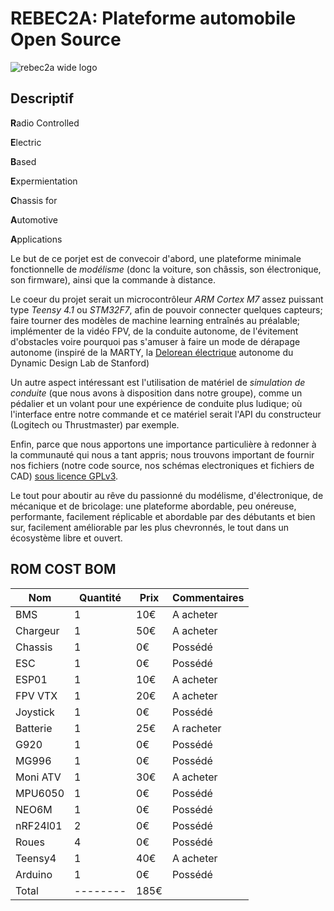 # REBEC2A: Plateforme automobile Open Source
![rebec2a wide logo](https://media.discordapp.net/attachments/712626945023672370/1032206263574089798/rebec2a.png)
  

## Descriptif

  

**R**adio Controlled

**E**lectric

**B**ased

**E**xpermientation

**C**hassis for

**A**utomotive

**A**pplications

Le but de ce porjet est de convecoir d'abord, une plateforme minimale fonctionnelle de *modélisme* (donc la voiture, son châssis, son électronique, son firmware), ainsi que la commande à distance.


Le coeur du projet serait un microcontrôleur *ARM Cortex M7* assez puissant type *Teensy 4.1* ou *STM32F7*, afin de pouvoir connecter quelques capteurs; faire tourner des modèles de machine learning entraînés au préalable; implémenter de la vidéo FPV, de la conduite autonome, de l'évitement d'obstacles voire pourquoi pas s'amuser à faire un mode de dérapage autonome (inspiré de la MARTY, la [Delorean électrique](https://ddl.stanford.edu/marty/overview) autonome du Dynamic Design Lab de Stanford)

Un autre aspect intéressant est l'utilisation de matériel de *simulation de conduite* (que nous avons à disposition dans notre groupe), comme un pédalier et un volant pour une expérience de conduite plus ludique; où l'interface entre notre commande et ce matériel serait l'API du constructeur (Logitech ou Thrustmaster) par exemple.


Enfin, parce que nous apportons une importance particulière à redonner à la communauté qui nous a tant appris; nous trouvons important de fournir nos fichiers (notre code source, nos schémas electroniques et fichiers de CAD) [sous licence GPLv3](https://www.gnu.org/licenses/quick-guide-gplv3.fr.html).


Le tout pour aboutir au rêve du passionné du modélisme, d'électronique, de mécanique et de bricolage: une plateforme abordable, peu onéreuse, performante, facilement réplicable et abordable par des débutants et bien sur, facilement améliorable par les plus chevronnés, le tout dans un écosystème libre et ouvert.

## ROM COST BOM

|Nom     |Quantité|Prix|Commentaires|
|--------|--------|----|------------|
|BMS     |       1| 10€|A acheter   |
|Chargeur|       1| 50€|A acheter   | 
|Chassis |       1|  0€|Possédé     |
|ESC     |       1|  0€|Possédé     |
|ESP01   |       1| 10€|A acheter   |
|FPV VTX |       1| 20€|A acheter   |
|Joystick|       1|  0€|Possédé     |
|Batterie|       1| 25€|A racheter  |
|G920    |       1|  0€|Possédé     |
|MG996   |       1|  0€|Possédé     |
|Moni ATV|       1| 30€|A acheter   |
|MPU6050 |       1|  0€|Possédé     |
|NEO6M   |       1|  0€|Possédé     |
|nRF24l01|       2|  0€|Possédé     |
|Roues   |       4|  0€|Possédé     |
|Teensy4 |       1| 40€|A acheter   |
|Arduino |       1|  0€|Possédé     |
|Total   |--------|185€|            |
